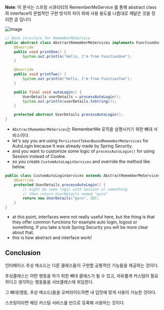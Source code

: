 __Note__: 이 문서는 스프링 시큐리티의 RememberMeService 를 통해 abstract class와 interface의 문법적인 구현 방식의 차이 외에 사용 용도를 나름대로 깨달은 것을 정리한 글 입니다

![image](https://user-images.githubusercontent.com/59721293/162165110-f93acd90-b192-4dc5-8c79-8e9d2c757c7f.png)

```java
// Base structure for RememberMeService
public abstract class AbstractRememberMeServices implements FunctionOne, FunctionTwo {
    @Override
    public void printOne() {
        System.out.println("Hello, I'm from FunctionOne");
    }

    @Override
    public void printTwo() {
        System.out.println("Hello, I'm from FunctionTwo");
    }

    public final void autoLogin() {
        UserDetails userDetails = processAutoLogin();
        System.out.println(userDetails.toString());
    }

    protected abstract UserDetails processAutoLogin();
}
```

- `AbstractRememberMeSerices`는 RememberMe 로직을 실행시키기 위한 뼈대 서비스이다.
- let's say you are using `PersistentTokenBasedRememberMeServices` for AutoLogin because It was already made by Spring
  Security.
- and you want to customize some logic of `processAutoLogin()` for using Session instead of Cookie.
- so you create `CustomAutoLoginServices` and override the method like below.

```java
public class CustomAutoLoginServices extends AbstractRememberMeServices {
    @Override
    protected UserDetails processAutoLogin() {
        // might be some logic with Session or something
        // then return UserDetails named "pyro"
        return new UserDetails("pyro", 20);
    }
}
```

- at this point, interfaces were not really useful here, but the thing is that they offer common functions for example
  auto login, logout or something. If you take a look Spring Security you will be more clear about that.
- this is how abstract and interface work!

## Conclusion

인터페이스 추상 메소드는 다른 클래스들이 구현할 공통적인 기능들을 제공하는 것이다.

추상클래스는 어떤 행동을 하기 위한 뼈대 클래스가 될 수 있고, 자유롭게 커스텀이 필요하다고 생각하는 행동들을 서브클래스에 위임한다.

그 뼈대(행동, 추상 메소드)들을 오버라이드하면 내 입맛에 맞게 사용이 가능한 것이다.

스프링이라면 해당 커스텀 서비스를 빈으로 등록해 사용하는 것이다.
